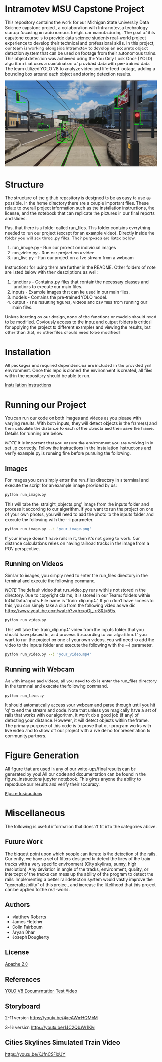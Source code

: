 # Intramotev MSU Capstone Project

This repository contains the work for our Michigan State University Data Science capstone project, a collaboration with Intramotev, a technology startup focusing on autonomous freight car manufacturing. The goal of this capstone course is to provide data science students real-world project experience to develop their technical and professional skills. In this project, our team is working alongside Intramotev to develop an accurate object detection system that can be used on footage from their autonomous trains. This object detection was achieved using the You Only Look Once (YOLO) algorithm that uses a combination of provided data with pre-trained data. The team utilized YOLO V8 to analyze video and life-feed footage, adding a bounding box around each object and storing detection results.

![Project Image](project_image.png)

# Structure

The structure of the github repository is designed to be as easy to use as possible. In the home directory there are a couple important files. These relate to overall project information such as the installation instructions, the license, and the notebook that can replicate the pictures in our final reports and slides. 

Past that there is a folder called run_files. This folder contains everything needed to run our project (except for an example video). Directly inside the folder you will see three .py files. Their purposes are listed below:

1. run_image.py - Run our project on individual images
2. run_video.py - Run our project on a video
3. run_live.py - Run our project on a live stream from a webcam

Instructions for using them are further in the README. Other folders of note are listed below with their descriptions as well:

1. functions - Contains .py files that contain the necessary classes and functions to execute our main files.
2. inputs - Example images that can be used in our main files.
3. models - Contains the pre-trained YOLO model.
4. output - The resulting figures, videos and csv files from running our main files.

Unless iterating on our design, none of the functions or models should need to be modified. Obviously access to the input and output folders is critical for applying the project to different examples and viewing the results, but other than that, no other files should need to be modified!

# Installation

All packages and required dependencies are included in the provided yml environment. Once this repo is cloned, the environment is created, all files within the repository should be able to run.

[Installation Instructions](install.md)

# Running our Project

You can run our code on both images and videos as you please with varying results. With both inputs, they will detect objects in the frame(s) and then calculate the distance to each of the objects and then save the frame. Details for running are below.

*NOTE* It is important that you ensure the environment you are working in is set up correctly. Follow the instructions in the Installation Instructions and verify example.py is running fine before pursuing the following.

## Images

For images you can simply enter the run_files directory in a terminal and execute the script for an example image provided by us:

```bash
python run_image.py
```

This will take the 'straight_objects.png' image from the inputs folder and process it according to our algorithm. If you want to run the project on one of your own photos, you will need to add the photo to the inputs folder and execute the following with the --i parameter.

```bash
python run_image.py --i 'your_image.png'
```
If your image doesn't have rails in it, then it's not going to work. Our distance calculations relies on having railroad tracks in the image from a POV perspective.

## Running on Videos

Similar to images, you simply need to enter the run_files directory in the terminal and execute the following command.

*NOTE* The default video that run_video.py runs with is not stored in the directory. Due to copyright claims, it is stored in our Teams folders within InOutData/Inputs. File name is "train_clip.mp4." If you don't have access to this, you can simply take a clip from the following video as we did https://www.youtube.com/watch?v=hxxoOj_rrr8&t=59s.

```bash
python run_video.py
```

This will take the 'train_clip.mp4' video from the inputs folder that you should have placed in, and process it according to our algorithm. If you want to run the project on one of your own videos, you will need to add the video to the inputs folder and execute the following with the --i parameter.

```bash
python run_video.py --i 'your_video.mp4'
```

## Running with Webcam

As with images and videos, all you need to do is enter the run_files directory in the terminal and execute the following command.

```bash
python run_live.py
```

It should automatically access your webcam and parse through until you hit 'q' to end the stream and code. Note that unless you magically have a set of rails that works with our algorithm, it won't do a good job (if any) of detecting your distance. However, it will detect objects within the frame. The primary purpose of this code is to prove that our program works with live video and to show off our project with a live demo for presentation to community partners.

# Figure Generation

All figure that are used in any of our write-ups/final results can be generated by you! All our code and documentation can be found in the figure_instructions jupyter notebook. This gives anyone the ability to reproduce our results and verify their accuracy.

[Figure Instructions](figure_instructions.ipynb)

# Miscellaneous

The following is useful information that doesn't fit into the categories above.

## Future Work

The biggest point upon which people can iterate is the detection of the rails. Currently, we have a set of filters designed to detect the lines of the train tracks with a very specific environment (City skylines, sunny, high resolution). Any deviation in angle of the tracks, environment, quality, or intercept of the tracks can mess up the ability of the program to detect the rails. Implementing a better rail detection system would vastly improve the "generalizability" of this project, and increase the likelihood that this project can be applied to the real-world.

## Authors

- Matthew Roberts
- James Fletcher
- Colin Fairbourn
- Aryan Dhar
- Joseph Dougherty

## License

[Apache 2.0](https://www.apache.org/licenses/LICENSE-2.0)

## References

[YOLO V8 Documentation](https://docs.ultralytics.com/)
[Test Video](https://www.youtube.com/watch?v=hxxoOj_rrr8&t=59s)

## Storyboard
2-11 version
https://youtu.be/4qeAWmHQMbM

3-16 version
https://youtu.be/14C2QbaW1KM

## Cities Skylines Simulated Train Video
https://youtu.be/KJfnCSFlxUY

